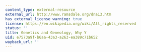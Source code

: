 ```yaml
---
content_type: external-resource
external_url: http://www.ramsdale.org/dna13.htm
has_external_license_warning: true
license: https://en.wikipedia.org/wiki/All_rights_reserved
status: ''
title: Genetics and Geneology, Why Y
uid: e7573a9f-b6aa-43a3-a263-ea389c71b652
wayback_url: ''
---
```

